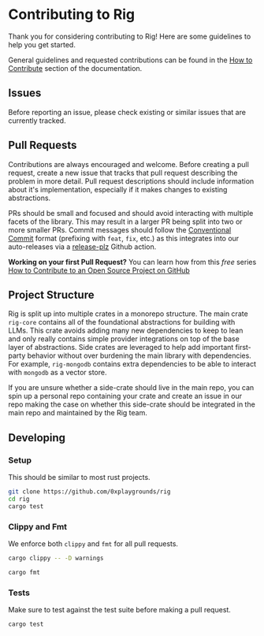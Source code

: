 # Contributing to Rig

Thank you for considering contributing to Rig! Here are some guidelines to help you get started.

General guidelines and requested contributions can be found in the [How to Contribute](https://docs.rig.rs/docs/7_how-to-contribute) section of the documentation.

## Issues

Before reporting an issue, please check existing or similar issues that are currently tracked.

## Pull Requests

Contributions are always encouraged and welcome. Before creating a pull request, create a new issue that tracks that pull request describing the problem in more detail. Pull request descriptions should include information about it's implementation, especially if it makes changes to existing abstractions.

PRs should be small and focused and should avoid interacting with multiple facets of the library. This may result in a larger PR being split into two or more smaller PRs. Commit messages should follow the [Conventional Commit](https://conventionalcommits.org/en/v1.0.0) format (prefixing with `feat`, `fix`, etc.) as this integrates into our auto-releases via a [release-plz](https://github.com/MarcoIeni/release-plz) Github action.

**Working on your first Pull Request?** You can learn how from this *free* series [How to Contribute to an Open Source Project on GitHub](https://kcd.im/pull-request) 

## Project Structure

Rig is split up into multiple crates in a monorepo structure. The main crate `rig-core` contains all of the foundational abstractions for building with LLMs. This crate avoids adding many new dependencies to keep to lean and only really contains simple provider integrations on top of the base layer of abstractions. Side crates are leveraged to help add important first-party behavior without over burdening the main library with dependencies. For example, `rig-mongodb` contains extra dependencies to be able to interact with `mongodb` as a vector store.

If you are unsure whether a side-crate should live in the main repo, you can spin up a personal repo containing your crate and create an issue in our repo making the case on whether this side-crate should be integrated in the main repo and maintained by the Rig team.


## Developing

### Setup

This should be similar to most rust projects.

```bash
git clone https://github.com/0xplaygrounds/rig
cd rig
cargo test
```

### Clippy and Fmt

We enforce both `clippy` and `fmt` for all pull requests.

```bash
cargo clippy -- -D warnings
```

```bash
cargo fmt
```


### Tests

Make sure to test against the test suite before making a pull request.

```bash
cargo test
```
